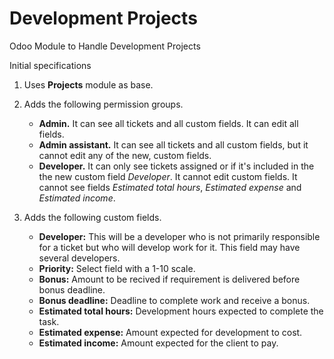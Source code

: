 
# Development Projects

Odoo Module to Handle Development Projects

Initial specifications

1. Uses **Projects** module as base.

2. Adds the following permission groups.
    * **Admin.** It can see all tickets and all custom fields. It can edit all fields.
    * **Admin assistant.** It can see all tickets and all custom fields, but it cannot edit any of the new, custom fields.
    * **Developer.** It can only see tickets assigned or if it's included in the the new custom field *Developer*. It cannot edit custom fields. It cannot see fields *Estimated total hours*, *Estimated expense* and *Estimated income*.

3. Adds the following custom fields.
    * **Developer:** This will be a developer who is not primarily responsible for a ticket but who will develop work for it.  This field may have several developers.
    * **Priority:** Select field with a 1-10 scale.
    * **Bonus:** Amount to be recived if requirement is delivered before bonus deadline.
    * **Bonus deadline:** Deadline to complete work and receive a bonus.
    * **Estimated total hours:** Development hours expected to complete the task.
    * **Estimated expense:** Amount expected for development to cost.
    * **Estimated income:** Amount expected for the client to pay.
